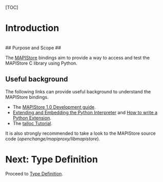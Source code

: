 [TOC]

# Introduction #

<br/>
## Purpose and Scope ##

The [MAPIStore][whatis] bindings aim to provide a way to access and test the MAPIStore C library using Python. 

[whatis]: http://tracker.openchange.org/projects/openchange/wiki/MAPIStore_10_Development_Guide#What-is-MAPIStore/ "MAPIStore 1.0 Development Guide"

## Useful background ##

The following links can provide useful background to understand the MAPIStore bindings.

  *  The [MAPIStore 1.0 Development guide][devguide].
  *  [Extending and Embedding the Python Interpreter][extending] and [How to write a Python Extension][howtowrite].
  *  The [talloc Tutorial][tutorial].

[devguide]: http://tracker.openchange.org/projects/openchange/wiki/MAPIStore_10_Development_Guide
[extending]: https://docs.python.org/2/extending/index.html
[howtowrite]: http://starship.python.net/crew/arcege/extwriting/pyext.html
[tutorial]: https://talloc.samba.org/talloc/doc/html/libtalloc__tutorial.html

It is also strongly recommended to take a look to the MAPIStore source code \(*openchange/mapiproxy/libmapistore*\).
# Next: Type Definition #

Proceed to [Type Definition](typedefinition.html).
